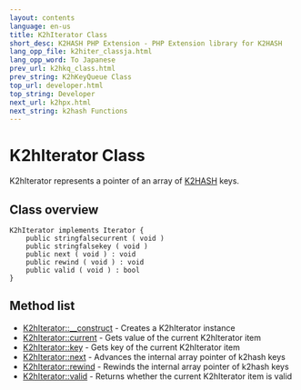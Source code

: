 ```yaml
---
layout: contents
language: en-us
title: K2hIterator Class
short_desc: K2HASH PHP Extension - PHP Extension library for K2HASH
lang_opp_file: k2hiter_classja.html
lang_opp_word: To Japanese
prev_url: k2hkq_class.html
prev_string: K2hKeyQueue Class
top_url: developer.html
top_string: Developer
next_url: k2hpx.html
next_string: k2hash Functions
---
```


# K2hIterator Class
K2hIterator represents a pointer of an array of [K2HASH](https://k2hash.antpick.ax/) keys.  

## Class overview

```
K2hIterator implements Iterator {
    public stringfalsecurrent ( void )
    public stringfalsekey ( void )
    public next ( void ) : void
    public rewind ( void ) : void
    public valid ( void ) : bool
}
```


## Method list

- [K2hIterator::__construct](k2hiter_construct.html) - Creates a K2hIterator instance
- [K2hIterator::current](k2hiter_current.html) - Gets value of the current K2hIterator item
- [K2hIterator::key](k2hiter_key.html) - Gets key of the current K2hIterator item
- [K2hIterator::next](k2hiter_next.html) - Advances the internal array pointer of k2hash keys
- [K2hIterator::rewind](k2hiter_rewind.html) - Rewinds the internal array pointer of k2hash keys
- [K2hIterator::valid](k2hiter_valid.html) - Returns whether the current K2hIterator item is valid
